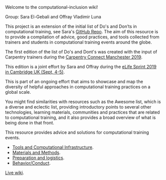 Welcome to the computational-inclusion wiki!

Group: Sara El-Gebali and Offray Vladimir Luna

This project is an extension of the initial list of Do's and Don’ts in computational training, see Sara's [GitHub Repo](https://github.com/selgebali/CCMcr19_dos). The aim of this resource is to provide a compilation of advice, good practices, and tools collected from trainers and students in computational training events around the globe. 

The first edition of the list of Do's and Dont's was created with the input of Carpentry trainers during the [Carpentry Connect Manchester 2019](https://software.ac.uk/ccmcr19). 

This edition is a joint effort by Sara and Offray during the [eLife Sprint 2019 in Cambridge UK (Sept, 4-5)](https://sprint.elifesciences.org/).

This is part of an ongoing effort that aims to showcase and map the diversity of helpful approaches in computational training practices on a global scale.

You might find similarities with resources such as the Awesome list, which is a diverse and eclectic list, providing introductory points to several other technologies, learning materials, communities and practices that are related to computational training, and it also provides a broad overview of what is being done in that front.

This resource provides advice and solutions for computational training events.

  - [Tools and Computational Infrastructure](https://github.com/selgebali/computational-inclusion/wiki/Tools-and-computational-infrastructure.md).
  - [Materials and Methods](https://github.com/selgebali/computational-inclusion/wiki/Materials-and-Methods.md).
  - [Preparation and logistics](https://github.com/selgebali/computational-inclusion/wiki/logistics.md).
  - [Behavior/Conduct](https://github.com/selgebali/computational-inclusion/wiki/conduct.md).

[Live wiki](https://docutopia.tupale.co/eLifeSprint19:teaching#).